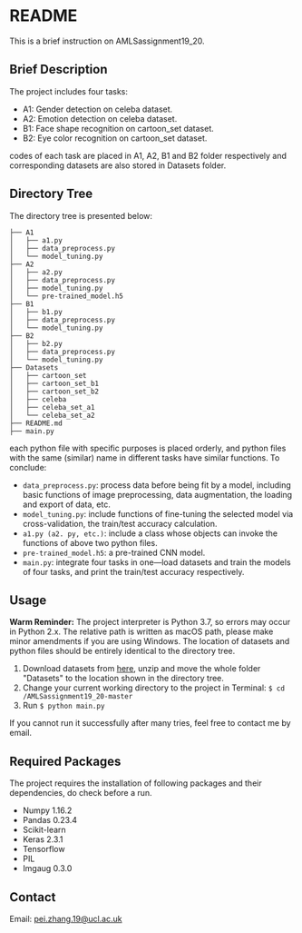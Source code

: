 # README
This is a brief instruction on AMLSassignment19_20. 
## Brief Description

The project includes four tasks:

- A1: Gender detection on celeba dataset.
- A2: Emotion detection on celeba dataset.
- B1: Face shape recognition on cartoon_set dataset.
- B2: Eye color recognition on cartoon_set dataset.

codes of each task are placed in A1, A2, B1 and B2 folder respectively and corresponding datasets are also stored in Datasets folder. 

## Directory Tree

The directory tree is presented below: 

```
├── A1
│   ├── a1.py
│   ├── data_preprocess.py
│   └── model_tuning.py
├── A2
│   ├── a2.py
│   ├── data_preprocess.py
│   ├── model_tuning.py
│   └── pre-trained_model.h5
├── B1
│   ├── b1.py
│   ├── data_preprocess.py
│   └── model_tuning.py
├── B2
│   ├── b2.py
│   ├── data_preprocess.py
│   └── model_tuning.py
├── Datasets
│   ├── cartoon_set
│   ├── cartoon_set_b1
│   ├── cartoon_set_b2
│   ├── celeba
│   ├── celeba_set_a1
│   └── celeba_set_a2
├── README.md
├── main.py
```

each python file with specific purposes is placed orderly, and python files with the same (similar) name in different tasks have similar functions. To conclude: 

- ```data_preprocess.py```: process data before being fit by a model, including basic functions of image preprocessing, data augmentation, the loading and export of data, etc. 
- ```model_tuning.py```: include functions of fine-tuning the selected model via cross-validation, the train/test accuracy calculation.
- ```a1.py (a2. py, etc.)```: include a class whose objects can invoke the functions of above two python files.
- ```pre-trained_model.h5```: a pre-trained CNN model.
- ```main.py```: integrate four tasks in one—load datasets and train the models of four tasks, and print the train/test accuracy respectively.

## Usage

**Warm Reminder:** The project interpreter is Python 3.7, so errors may occur in Python 2.x. The relative path is written as macOS path, please make minor amendments if you are using Windows. The location of datasets and python files should be entirely identical to the directory tree.

1. Download datasets from [here](https://liveuclac-my.sharepoint.com/:u:/g/personal/uceepz0_ucl_ac_uk/EdrbNR_YLr1PqeIpdF8tpXwBE67HR82zUwEp6-sNkpsYug?e=luLmWP), unzip and move the whole folder "Datasets" to the location shown in the directory tree.
2. Change your current working directory to the project in Terminal: ```$ cd /AMLSassignment19_20-master```	
3. Run ```$ python main.py```

If you cannot run it successfully after many tries, feel free to contact me by email.

## Required Packages

The project requires the installation of following packages and their dependencies, do check before a run.

- Numpy 1.16.2
- Pandas 0.23.4 
- Scikit-learn
- Keras 2.3.1
- Tensorflow
- PIL
- Imgaug 0.3.0 

## Contact

Email: pei.zhang.19@ucl.ac.uk
